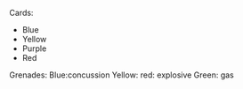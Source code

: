 Cards:
* Blue
* Yellow
* Purple
* Red

Grenades:
Blue:concussion
Yellow: 
red: explosive
Green: gas


